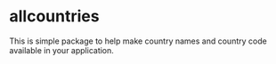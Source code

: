 # allcountries
This is simple package to help make country names and country code available in your application.
